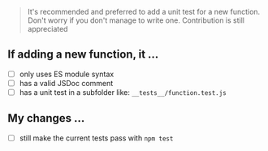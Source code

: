 > It's recommended and preferred to add a unit test for a new function.
Don't worry if you don't manage to write one. Contribution is still appreciated

## If adding a new function, it …
- [ ] only uses ES module syntax
- [ ] has a valid JSDoc comment
- [ ] has a unit test in a subfolder like: `__tests__/function.test.js`

## My changes …
- [ ] still make the current tests pass with `npm test`
